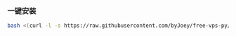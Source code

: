 ### 一键安装


```bash
bash <(curl -l -s https://raw.githubusercontent.com/byJoey/free-vps-py/refs/heads/main/test.sh)
```
